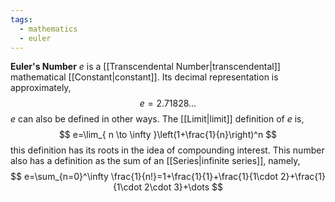 ```yaml
---
tags:
  - mathematics
  - euler
---
```

**Euler's Number** $e$ is a [[Transcendental Number|transcendental]] mathematical [[Constant|constant]]. Its decimal representation is approximately,
$$
e=2.71828\dots
$$
$e$ can also be defined in other ways. The [[Limit|limit]] definition of $e$ is,
$$
e=\lim_{ n \to \infty }\left(1+\frac{1}{n}\right)^n 
$$
this definition has its roots in the idea of compounding interest. This number also has a definition as the sum of an [[Series|infinite series]], namely,
$$
e=\sum_{n=0}^\infty \frac{1}{n!}=1+\frac{1}{1}+\frac{1}{1\cdot 2}+\frac{1}{1\cdot 2\cdot 3}+\dots
$$
